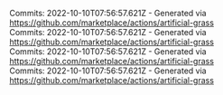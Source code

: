 Commits: 2022-10-10T07:56:57.621Z - Generated via https://github.com/marketplace/actions/artificial-grass
<br>
Commits: 2022-10-10T07:56:57.621Z - Generated via https://github.com/marketplace/actions/artificial-grass
<br>
Commits: 2022-10-10T07:56:57.621Z - Generated via https://github.com/marketplace/actions/artificial-grass
<br>
Commits: 2022-10-10T07:56:57.621Z - Generated via https://github.com/marketplace/actions/artificial-grass
<br>
